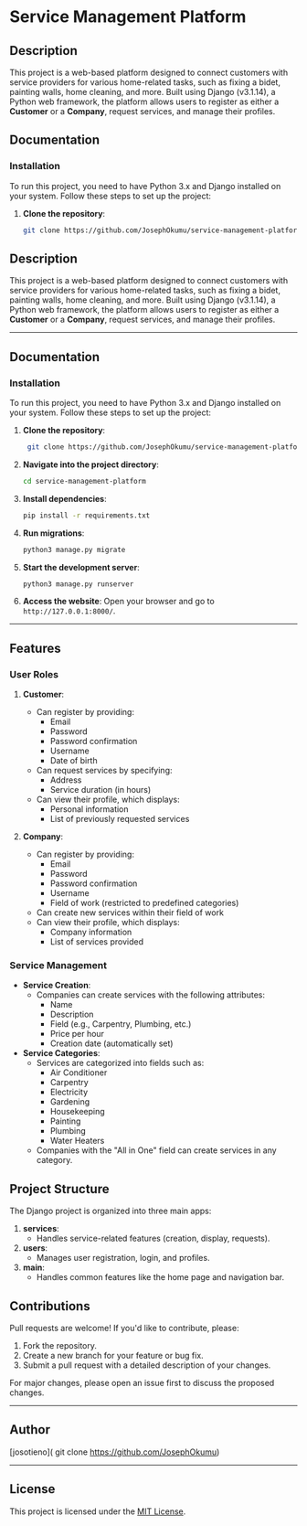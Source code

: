 # Service Management Platform

## Description
This project is a web-based platform designed to connect customers with service providers for various home-related tasks, such as fixing a bidet, painting walls, home cleaning, and more. Built using Django (v3.1.14), a Python web framework, the platform allows users to register as either a **Customer** or a **Company**, request services, and manage their profiles.

## Documentation

### Installation
To run this project, you need to have Python 3.x and Django installed on your system. Follow these steps to set up the project:

1. **Clone the repository**:
    ```bash
    git clone https://github.com/JosephOkumu/service-management-platform

## Description
This project is a web-based platform designed to connect customers with service providers for various home-related tasks, such as fixing a bidet, painting walls, home cleaning, and more. Built using Django (v3.1.14), a Python web framework, the platform allows users to register as either a **Customer** or a **Company**, request services, and manage their profiles. 

---

## Documentation

### Installation
To run this project, you need to have Python 3.x and Django installed on your system. Follow these steps to set up the project:

1. **Clone the repository**:
    ```bash
     git clone https://github.com/JosephOkumu/service-management-platform
    ```

2. **Navigate into the project directory**:
    ```bash
    cd service-management-platform
    ```

3. **Install dependencies**:
    ```bash
    pip install -r requirements.txt
    ```

4. **Run migrations**:
    ```bash
    python3 manage.py migrate
    ```

5. **Start the development server**:
    ```bash
    python3 manage.py runserver
    ```

6. **Access the website**:
    Open your browser and go to `http://127.0.0.1:8000/`.

---

## Features

### User Roles
1. **Customer**:
   - Can register by providing:
     - Email
     - Password
     - Password confirmation
     - Username
     - Date of birth
   - Can request services by specifying:
     - Address
     - Service duration (in hours)
   - Can view their profile, which displays:
     - Personal information
     - List of previously requested services

2. **Company**:
   - Can register by providing:
     - Email
     - Password
     - Password confirmation
     - Username
     - Field of work (restricted to predefined categories)
   - Can create new services within their field of work
   - Can view their profile, which displays:
     - Company information
     - List of services provided

### Service Management
- **Service Creation**:
  - Companies can create services with the following attributes:
    - Name
    - Description
    - Field (e.g., Carpentry, Plumbing, etc.)
    - Price per hour
    - Creation date (automatically set)
- **Service Categories**:
  - Services are categorized into fields such as:
    - Air Conditioner
    - Carpentry
    - Electricity
    - Gardening
    - Housekeeping
    - Painting
    - Plumbing
    - Water Heaters
  - Companies with the "All in One" field can create services in any category.


## Project Structure
The Django project is organized into three main apps:
1. **services**:
   - Handles service-related features (creation, display, requests).
2. **users**:
   - Manages user registration, login, and profiles.
3. **main**:
   - Handles common features like the home page and navigation bar.


## Contributions
Pull requests are welcome! If you'd like to contribute, please:
1. Fork the repository.
2. Create a new branch for your feature or bug fix.
3. Submit a pull request with a detailed description of your changes.

For major changes, please open an issue first to discuss the proposed changes.

---

## Author
[josotieno]( git clone https://github.com/JosephOkumu)

---

## License
This project is licensed under the [MIT License](./LICENSE).
